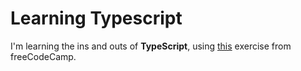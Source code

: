 # Learning Typescript

I'm learning the ins and outs of **TypeScript**, using [this](https://youtu.be/SpwzRDUQ1GI) exercise from freeCodeCamp.
